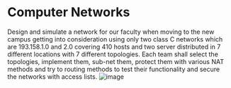 # Computer Networks
Design and simulate a network for our faculty when moving to the new campus getting into consideration using only two  class C networks which are 193.158.1.0 and 2.0 covering 410 hosts and two server distributed in 7 different locations with 7 different topologies. Each team shall select the topologies, implement them, sub-net them, protect them with various NAT methods and try to routing methods to test their functionality and secure the networks 
with access lists. ![image](https://github.com/SaraMahmed/Network-/assets/106350730/851b9ab9-8caa-4f23-b4d7-292a4e50e7dd)

